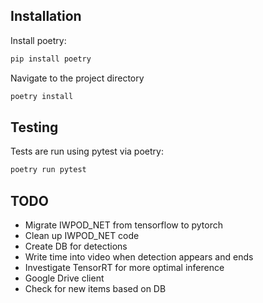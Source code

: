 Installation
------------

Install poetry:

```bash
pip install poetry
```

Navigate to the project directory

```bash
poetry install
```

Testing
-------

Tests are run using pytest via poetry:

```bash
poetry run pytest
```

TODO
----

- Migrate IWPOD_NET from tensorflow to pytorch
- Clean up IWPOD_NET code
- Create DB for detections
- Write time into video when detection appears and ends
- Investigate TensorRT for more optimal inference
- Google Drive client
- Check for new items based on DB